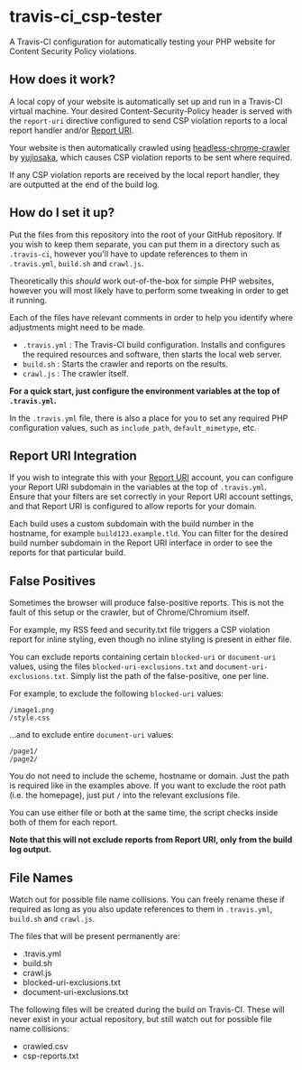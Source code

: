 # travis-ci_csp-tester
A Travis-CI configuration for automatically testing your PHP website for Content Security Policy violations.

## How does it work?

A local copy of your website is automatically set up and run in a Travis-CI virtual machine. Your desired Content-Security-Policy header is served with the `report-uri` directive configured to send CSP violation reports to a local report handler and/or [Report URI](https://report-uri.com).

Your website is then automatically crawled using [headless-chrome-crawler](https://github.com/yujiosaka/headless-chrome-crawler) by [yujiosaka](https://github.com/yujiosaka), which causes CSP violation reports to be sent where required.

If any CSP violation reports are received by the local report handler, they are outputted at the end of the build log.

## How do I set it up?

Put the files from this repository into the root of your GitHub repository. If you wish to keep them separate, you can put them in a directory such as `.travis-ci`, however you'll have to update references to them in `.travis.yml`, `build.sh` and `crawl.js`.

Theoretically this *should* work out-of-the-box for simple PHP websites, however you will most likely have to perform some tweaking in order to get it running.

Each of the files have relevant comments in order to help you identify where adjustments might need to be made.

* `.travis.yml` : The Travis-CI build configuration. Installs and configures the required resources and software, then starts the local web server.
* `build.sh` : Starts the crawler and reports on the results.
* `crawl.js` : The crawler itself.

**For a quick start, just configure the environment variables at the top of `.travis.yml`.**

In the `.travis.yml` file, there is also a place for you to set any required PHP configuration values, such as `include_path`, `default_mimetype`, etc.

## Report URI Integration

If you wish to integrate this with your [Report URI](https://report-uri.com) account, you can configure your Report URI subdomain in the variables at the top of `.travis.yml`. Ensure that your filters are set correctly in your Report URI account settings, and that Report URI is configured to allow reports for your domain.

Each build uses a custom subdomain with the build number in the hostname, for example `build123.example.tld`. You can filter for the desired build number subdomain in the Report URI interface in order to see the reports for that particular build.

## False Positives

Sometimes the browser will produce false-positive reports. This is not the fault of this setup or the crawler, but of Chrome/Chromium itself.

For example, my RSS feed and security.txt file triggers a CSP violation report for inline styling, even though no inline styling is present in either file.

You can exclude reports containing certain `blocked-uri` or `document-uri` values, using the files `blocked-uri-exclusions.txt` and `document-uri-exclusions.txt`. Simply list the path of the false-positive, one per line.

For example, to exclude the following `blocked-uri` values:

    /image1.png
    /style.css
    
...and to exclude entire `document-uri` values:

    /page1/
    /page2/
    
You do not need to include the scheme, hostname or domain. Just the path is required like in the examples above. If you want to exclude the root path (i.e. the homepage), just put `/` into the relevant exclusions file.

You can use either file or both at the same time, the script checks inside both of them for each report.

**Note that this will not exclude reports from Report URI, only from the build log output.**

## File Names

Watch out for possible file name collisions. You can freely rename these if required as long as you also update references to them in `.travis.yml`, `build.sh` and `crawl.js`.

The files that will be present permanently are:

* .travis.yml
* build.sh
* crawl.js
* blocked-uri-exclusions.txt
* document-uri-exclusions.txt

The following files will be created during the build on Travis-CI. These will never exist in your actual repository, but still watch out for possible file name collisions:

* crawled.csv
* csp-reports.txt
